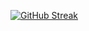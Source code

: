 [![GitHub Streak](https://github-readme-streak-stats.herokuapp.com/?user=soulaimane-aattar)](https://git.io/streak-stats)
